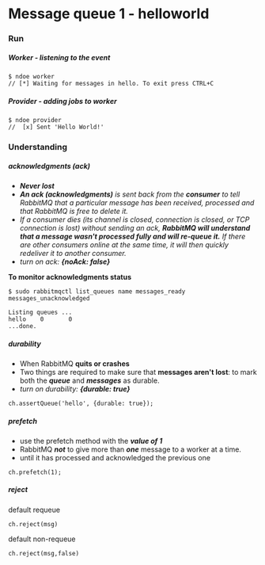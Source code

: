 # Message queue 1 - helloworld

### Run

##### Worker - listening to the event

```
$ ndoe worker
// [*] Waiting for messages in hello. To exit press CTRL+C
```

##### Provider - adding jobs to worker
```
$ ndoe provider
//  [x] Sent 'Hello World!'
```

### Understanding
##### acknowledgments (ack)
  - _**Never lost**_
  - _**An ack (acknowledgments)** is sent back from the **consumer** to tell RabbitMQ that a particular message has been received, processed and that RabbitMQ is free to delete it._
  - _If a consumer dies (its channel is closed, connection is closed, or TCP connection is lost) without sending an ack, **RabbitMQ will understand that a message wasn't processed fully and will re-queue it.** If there are other consumers online at the same time, it will then quickly redeliver it to another consumer._
  - _turn on ack: **{noAck: false}**_

**To monitor acknowledgments status**
```
$ sudo rabbitmqctl list_queues name messages_ready messages_unacknowledged

Listing queues ...
hello    0       0
...done.
```

##### durability
 - When RabbitMQ **quits or crashes**
 - Two things are required to make sure that **messages aren't lost**: to mark both the _**queue**_ and _**messages**_ as durable.
 - _turn on durability: **{durable: true}**_


```
ch.assertQueue('hello', {durable: true});
```



##### prefetch
 - use the prefetch method with the _**value of 1**_
 - RabbitMQ _**not**_ to give more than _**one**_ message to a worker at a time.
 - until it has processed and acknowledged the previous one


```
ch.prefetch(1);
```

##### reject
default requeue

```
ch.reject(msg)
```


default non-requeue

```
ch.reject(msg,false)
```

